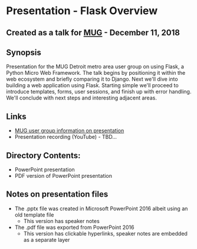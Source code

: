 # Presentation - Flask Overview
## Created as a talk for [MUG](http://www.mug.org) - December 11, 2018

## Synopsis
Presentation for the MUG Detroit metro area user group on using Flask, a Python Micro Web Framework.  The talk begins by positioning it within the web ecosystem and briefly comparing it to Django.  Next we'll dive into building a web application using Flask.  Starting simple we'll proceed to introduce templates, forms, user sessions, and finish up with error handling.  We'll conclude with next steps and interesting adjacent areas.

## Links
* [MUG user group information on presentation](http://www.mug.org/2018/12/december-11th-2018-mug-meeting/)
* Presentation recording (YouTube) - TBD...

## Directory Contents:
* PowerPoint presentation
* PDF version of PowerPoint presentation

## Notes on presentation files
* The .pptx file was created in Microsoft PowerPoint 2016 albeit using an old template file
  * This version has speaker notes
* The .pdf file was exported from PowerPoint 2016
  * This version has clickable hyperlinks, speaker notes are embedded as a separate layer

